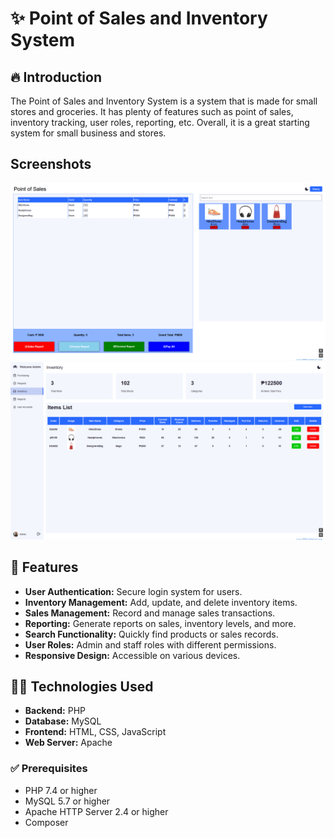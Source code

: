 # ✨ Point of Sales and Inventory System

## 🔥 Introduction

The Point of Sales and Inventory System is a system that is made for small stores and groceries. It has plenty of features such as point of sales, inventory tracking, user roles, reporting, etc. Overall, it is a great starting system for small business and stores.

## Screenshots

![Images](screenshots/pos.png)
![Images](screenshots/inventory.png)

## 🚀 Features

- **User Authentication:** Secure login system for users.
- **Inventory Management:** Add, update, and delete inventory items.
- **Sales Management:** Record and manage sales transactions.
- **Reporting:** Generate reports on sales, inventory levels, and more.
- **Search Functionality:** Quickly find products or sales records.
- **User Roles:** Admin and staff roles with different permissions.
- **Responsive Design:** Accessible on various devices.

## 👨‍💻 Technologies Used

- **Backend:** PHP
- **Database:** MySQL
- **Frontend:** HTML, CSS, JavaScript
- **Web Server:** Apache

### ✅ Prerequisites

- PHP 7.4 or higher
- MySQL 5.7 or higher
- Apache HTTP Server 2.4 or higher
- Composer
